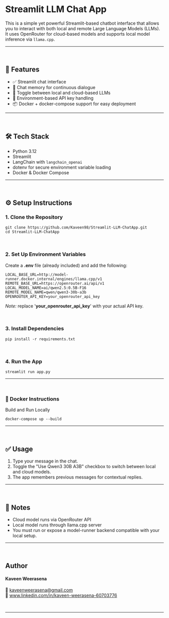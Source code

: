 # Streamlit LLM Chat App

This is a simple yet powerful Streamlit-based chatbot interface that allows you to interact with both local and remote Large Language Models (LLMs). 
It uses OpenRouter for cloud-based models and supports local model inference via `llama.cpp`.

---

<br>

## 🚀 Features

- ✅ Streamlit chat interface
- 🔄 Chat memory for continuous dialogue
- 🔌 Toggle between local and cloud-based LLMs
- 🔐 Environment-based API key handling
- 📦 Docker + docker-compose support for easy deployment

---

<br>

## 🛠️ Tech Stack

- Python 3.12
- Streamlit
- LangChain with `langchain_openai`
- dotenv for secure environment variable loading
- Docker & Docker Compose

---

<br>

## ⚙️ Setup Instructions

### 1. Clone the Repository

```
git clone https://github.com/Kaveen98/Streamlit-LLM-ChatApp.git
cd Streamlit-LLM-ChatApp
```

<br>

### 2. Set Up Environment Variables

Create a **.env** file (already included) and add the following:
```
LOCAL_BASE_URL=http://model-runner.docker.internal/engines/llama.cpp/v1
REMOTE_BASE_URL=https://openrouter.ai/api/v1
LOCAL_MODEL_NAME=ai/qwen2.5:0.5B-F16
REMOTE_MODEL_NAME=qwen/qwen3-30b-a3b
OPENROUTER_API_KEY=your_openrouter_api_key
```
*Note:* replace '**your_openrouter_api_key**' with your actual API key.  

<br>

### 3. Install Dependencies

```
pip install -r requirements.txt
```

<br>

### 4. Run the App

```
streamlit run app.py
```

---

<br>

### 🐳 Docker Instructions

Build and Run Locally
```
docker-compose up --build
```

---

<br>

## ✅ Usage

1. Type your message in the chat.
2. Toggle the "Use Qwen3 30B A3B" checkbox to switch between local and cloud models.
3. The app remembers previous messages for contextual replies.

---

<br>

## 📌 Notes

- Cloud model runs via OpenRouter API
- Local model runs through llama.cpp server
- You must run or expose a model-runner backend compatible with your local setup.

---

<br>

## Author
#### Kaveen Weerasena
📧 kaveenweerasena@gmail.com  
🔗 www.linkedin.com/in/kaveen-weerasena-60703776

<br>

---
